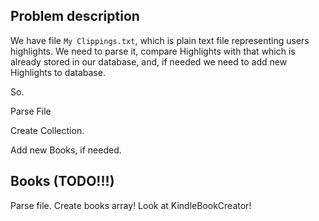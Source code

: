 ## Problem description ##


We have file `My Clippings.txt`, which is plain text file representing users highlights. We need to parse it, compare Highlights with that which is already stored in our database, and, if needed we need to add new Highlights to database.


So.


Parse File


Create Collection.


Add new Books, if needed. 






## Books (TODO!!!)  ##



Parse file. Create books array!
Look at KindleBookCreator! 




